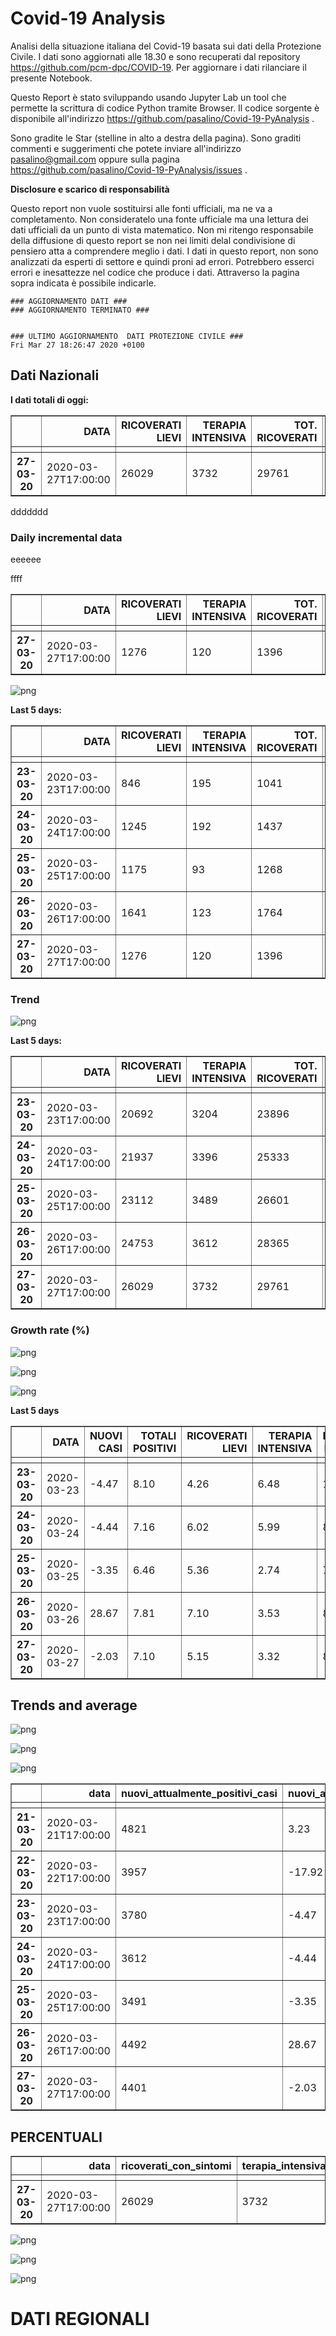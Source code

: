 # Covid-19 Analysis

Analisi della situazione italiana del Covid-19 basata sui dati della Protezione Civile. I dati sono aggiornati alle 18.30 e sono recuperati dal repository https://github.com/pcm-dpc/COVID-19. Per aggiornare i dati rilanciare il presente Notebook.

Questo Report è stato sviluppando usando Jupyter Lab un tool che permette la scrittura di codice Python tramite Browser. 
Il codice sorgente è disponibile all'indirizzo https://github.com/pasalino/Covid-19-PyAnalysis .

Sono gradite le Star (stelline in alto a destra della pagina).
Sono graditi commenti e suggerimenti che potete inviare all'indirizzo pasalino@gmail.com oppure sulla pagina https://github.com/pasalino/Covid-19-PyAnalysis/issues .

**Disclosure e scarico di responsabilità**

Questo report non vuole sostituirsi alle fonti ufficiali, ma ne va a completamento. Non consideratelo una fonte ufficiale ma una lettura dei dati ufficiali da un punto di vista matematico.
Non mi ritengo responsabile della diffusione di questo report se non nei limiti delal condivisione di pensiero atta a comprendere meglio i dati. I dati in questo report, non sono analizzati da esperti di settore e quindi proni ad errori.
Potrebbero esserci errori e inesattezze nel codice che produce i dati. Attraverso la pagina sopra indicata è possibile indicarle.


    ### AGGIORNAMENTO DATI ###
    ### AGGIORNAMENTO TERMINATO ###


    ### ULTIMO AGGIORNAMENTO  DATI PROTEZIONE CIVILE ###
    Fri Mar 27 18:26:47 2020 +0100


## Dati Nazionali

**I dati totali di oggi:**




<div>
<style scoped>
    .dataframe tbody tr th:only-of-type {
        vertical-align: middle;
    }

    .dataframe tbody tr th {
        vertical-align: top;
    }

    .dataframe thead th {
        text-align: right;
    }
</style>
<table border="1" class="dataframe">
  <thead>
    <tr style="text-align: right;">
      <th></th>
      <th>DATA</th>
      <th>RICOVERATI LIEVI</th>
      <th>TERAPIA INTENSIVA</th>
      <th>TOT. RICOVERATI</th>
      <th>ISOLAMENTO DOMICILIARE</th>
      <th>TOTALI POSITIVI</th>
      <th>NUOVI CASI</th>
      <th>GUARITI</th>
      <th>DECEDUTI</th>
      <th>CASI TOTALI</th>
      <th>TAMPONI</th>
    </tr>
    <tr>
      <th></th>
      <th></th>
      <th></th>
      <th></th>
      <th></th>
      <th></th>
      <th></th>
      <th></th>
      <th></th>
      <th></th>
      <th></th>
      <th></th>
    </tr>
  </thead>
  <tbody>
    <tr>
      <th>27-03-20</th>
      <td>2020-03-27T17:00:00</td>
      <td>26029</td>
      <td>3732</td>
      <td>29761</td>
      <td>36653</td>
      <td>66414</td>
      <td>4401</td>
      <td>10950</td>
      <td>9134</td>
      <td>86498</td>
      <td>394079</td>
    </tr>
  </tbody>
</table>
</div>




<p style="page-break-after: always; page-break-before: always;">ddddddd</div>


### Daily incremental data


<p style="page-break-after: always; page-break-before: always;">eeeeee</div>



<p style="page-break-after: always; page-break-before: always;">ffff</div>





<div>
<style scoped>
    .dataframe tbody tr th:only-of-type {
        vertical-align: middle;
    }

    .dataframe tbody tr th {
        vertical-align: top;
    }

    .dataframe thead th {
        text-align: right;
    }
</style>
<table border="1" class="dataframe">
  <thead>
    <tr style="text-align: right;">
      <th></th>
      <th>DATA</th>
      <th>RICOVERATI LIEVI</th>
      <th>TERAPIA INTENSIVA</th>
      <th>TOT. RICOVERATI</th>
      <th>ISOLAMENTO DOMICILIARE</th>
      <th>TOTALI POSITIVI</th>
      <th>NUOVI CASI</th>
      <th>GUARITI</th>
      <th>DECEDUTI</th>
      <th>CASI TOTALI</th>
      <th>TAMPONI</th>
    </tr>
    <tr>
      <th></th>
      <th></th>
      <th></th>
      <th></th>
      <th></th>
      <th></th>
      <th></th>
      <th></th>
      <th></th>
      <th></th>
      <th></th>
      <th></th>
    </tr>
  </thead>
  <tbody>
    <tr>
      <th>27-03-20</th>
      <td>2020-03-27T17:00:00</td>
      <td>1276</td>
      <td>120</td>
      <td>1396</td>
      <td>3005</td>
      <td>4401</td>
      <td>4401</td>
      <td>589</td>
      <td>969</td>
      <td>5959</td>
      <td>33019</td>
    </tr>
  </tbody>
</table>
</div>




<p style="page-break-before: always">



![png](Covid-19_files/Covid-19_21_0.png)


**Last 5 days:**




<div>
<style scoped>
    .dataframe tbody tr th:only-of-type {
        vertical-align: middle;
    }

    .dataframe tbody tr th {
        vertical-align: top;
    }

    .dataframe thead th {
        text-align: right;
    }
</style>
<table border="1" class="dataframe">
  <thead>
    <tr style="text-align: right;">
      <th></th>
      <th>DATA</th>
      <th>RICOVERATI LIEVI</th>
      <th>TERAPIA INTENSIVA</th>
      <th>TOT. RICOVERATI</th>
      <th>ISOLAMENTO DOMICILIARE</th>
      <th>TOTALI POSITIVI</th>
      <th>NUOVI CASI</th>
      <th>GUARITI</th>
      <th>DECEDUTI</th>
      <th>CASI TOTALI</th>
      <th>TAMPONI</th>
    </tr>
    <tr>
      <th></th>
      <th></th>
      <th></th>
      <th></th>
      <th></th>
      <th></th>
      <th></th>
      <th></th>
      <th></th>
      <th></th>
      <th></th>
      <th></th>
    </tr>
  </thead>
  <tbody>
    <tr>
      <th>23-03-20</th>
      <td>2020-03-23T17:00:00</td>
      <td>846</td>
      <td>195</td>
      <td>1041</td>
      <td>2739</td>
      <td>3780</td>
      <td>3780</td>
      <td>408</td>
      <td>601</td>
      <td>4789</td>
      <td>17066</td>
    </tr>
    <tr>
      <th>24-03-20</th>
      <td>2020-03-24T17:00:00</td>
      <td>1245</td>
      <td>192</td>
      <td>1437</td>
      <td>2175</td>
      <td>3612</td>
      <td>3612</td>
      <td>894</td>
      <td>743</td>
      <td>5249</td>
      <td>21496</td>
    </tr>
    <tr>
      <th>25-03-20</th>
      <td>2020-03-25T17:00:00</td>
      <td>1175</td>
      <td>93</td>
      <td>1268</td>
      <td>2223</td>
      <td>3491</td>
      <td>3491</td>
      <td>1036</td>
      <td>683</td>
      <td>5210</td>
      <td>27481</td>
    </tr>
    <tr>
      <th>26-03-20</th>
      <td>2020-03-26T17:00:00</td>
      <td>1641</td>
      <td>123</td>
      <td>1764</td>
      <td>2728</td>
      <td>4492</td>
      <td>4492</td>
      <td>999</td>
      <td>662</td>
      <td>6153</td>
      <td>36615</td>
    </tr>
    <tr>
      <th>27-03-20</th>
      <td>2020-03-27T17:00:00</td>
      <td>1276</td>
      <td>120</td>
      <td>1396</td>
      <td>3005</td>
      <td>4401</td>
      <td>4401</td>
      <td>589</td>
      <td>969</td>
      <td>5959</td>
      <td>33019</td>
    </tr>
  </tbody>
</table>
</div>



### Trend


![png](Covid-19_files/Covid-19_25_0.png)


**Last 5 days:**




<div>
<style scoped>
    .dataframe tbody tr th:only-of-type {
        vertical-align: middle;
    }

    .dataframe tbody tr th {
        vertical-align: top;
    }

    .dataframe thead th {
        text-align: right;
    }
</style>
<table border="1" class="dataframe">
  <thead>
    <tr style="text-align: right;">
      <th></th>
      <th>DATA</th>
      <th>RICOVERATI LIEVI</th>
      <th>TERAPIA INTENSIVA</th>
      <th>TOT. RICOVERATI</th>
      <th>ISOLAMENTO DOMICILIARE</th>
      <th>TOTALI POSITIVI</th>
      <th>NUOVI CASI</th>
      <th>GUARITI</th>
      <th>DECEDUTI</th>
      <th>CASI TOTALI</th>
      <th>TAMPONI</th>
    </tr>
    <tr>
      <th></th>
      <th></th>
      <th></th>
      <th></th>
      <th></th>
      <th></th>
      <th></th>
      <th></th>
      <th></th>
      <th></th>
      <th></th>
      <th></th>
    </tr>
  </thead>
  <tbody>
    <tr>
      <th>23-03-20</th>
      <td>2020-03-23T17:00:00</td>
      <td>20692</td>
      <td>3204</td>
      <td>23896</td>
      <td>26522</td>
      <td>50418</td>
      <td>3780</td>
      <td>7432</td>
      <td>6077</td>
      <td>63927</td>
      <td>275468</td>
    </tr>
    <tr>
      <th>24-03-20</th>
      <td>2020-03-24T17:00:00</td>
      <td>21937</td>
      <td>3396</td>
      <td>25333</td>
      <td>28697</td>
      <td>54030</td>
      <td>3612</td>
      <td>8326</td>
      <td>6820</td>
      <td>69176</td>
      <td>296964</td>
    </tr>
    <tr>
      <th>25-03-20</th>
      <td>2020-03-25T17:00:00</td>
      <td>23112</td>
      <td>3489</td>
      <td>26601</td>
      <td>30920</td>
      <td>57521</td>
      <td>3491</td>
      <td>9362</td>
      <td>7503</td>
      <td>74386</td>
      <td>324445</td>
    </tr>
    <tr>
      <th>26-03-20</th>
      <td>2020-03-26T17:00:00</td>
      <td>24753</td>
      <td>3612</td>
      <td>28365</td>
      <td>33648</td>
      <td>62013</td>
      <td>4492</td>
      <td>10361</td>
      <td>8165</td>
      <td>80539</td>
      <td>361060</td>
    </tr>
    <tr>
      <th>27-03-20</th>
      <td>2020-03-27T17:00:00</td>
      <td>26029</td>
      <td>3732</td>
      <td>29761</td>
      <td>36653</td>
      <td>66414</td>
      <td>4401</td>
      <td>10950</td>
      <td>9134</td>
      <td>86498</td>
      <td>394079</td>
    </tr>
  </tbody>
</table>
</div>



### Growth rate (%)


![png](Covid-19_files/Covid-19_30_0.png)



![png](Covid-19_files/Covid-19_30_1.png)



![png](Covid-19_files/Covid-19_30_2.png)


**Last 5 days**




<div>
<style scoped>
    .dataframe tbody tr th:only-of-type {
        vertical-align: middle;
    }

    .dataframe tbody tr th {
        vertical-align: top;
    }

    .dataframe thead th {
        text-align: right;
    }
</style>
<table border="1" class="dataframe">
  <thead>
    <tr style="text-align: right;">
      <th></th>
      <th>DATA</th>
      <th>NUOVI CASI</th>
      <th>TOTALI POSITIVI</th>
      <th>RICOVERATI LIEVI</th>
      <th>TERAPIA INTENSIVA</th>
      <th>ISOLAMENTO DOMICILIARE</th>
      <th>GUARITI</th>
      <th>DECEDUTI</th>
      <th>TAMPONI</th>
    </tr>
    <tr>
      <th></th>
      <th></th>
      <th></th>
      <th></th>
      <th></th>
      <th></th>
      <th></th>
      <th></th>
      <th></th>
      <th></th>
    </tr>
  </thead>
  <tbody>
    <tr>
      <th>23-03-20</th>
      <td>2020-03-23</td>
      <td>-4.47</td>
      <td>8.10</td>
      <td>4.26</td>
      <td>6.48</td>
      <td>11.52</td>
      <td>5.81</td>
      <td>10.98</td>
      <td>6.60</td>
    </tr>
    <tr>
      <th>24-03-20</th>
      <td>2020-03-24</td>
      <td>-4.44</td>
      <td>7.16</td>
      <td>6.02</td>
      <td>5.99</td>
      <td>8.20</td>
      <td>12.03</td>
      <td>12.23</td>
      <td>7.80</td>
    </tr>
    <tr>
      <th>25-03-20</th>
      <td>2020-03-25</td>
      <td>-3.35</td>
      <td>6.46</td>
      <td>5.36</td>
      <td>2.74</td>
      <td>7.75</td>
      <td>12.44</td>
      <td>10.01</td>
      <td>9.25</td>
    </tr>
    <tr>
      <th>26-03-20</th>
      <td>2020-03-26</td>
      <td>28.67</td>
      <td>7.81</td>
      <td>7.10</td>
      <td>3.53</td>
      <td>8.82</td>
      <td>10.67</td>
      <td>8.82</td>
      <td>11.29</td>
    </tr>
    <tr>
      <th>27-03-20</th>
      <td>2020-03-27</td>
      <td>-2.03</td>
      <td>7.10</td>
      <td>5.15</td>
      <td>3.32</td>
      <td>8.93</td>
      <td>5.68</td>
      <td>11.87</td>
      <td>9.15</td>
    </tr>
  </tbody>
</table>
</div>



## Trends and average


![png](Covid-19_files/Covid-19_36_0.png)



![png](Covid-19_files/Covid-19_36_1.png)



![png](Covid-19_files/Covid-19_36_2.png)





<div>
<style scoped>
    .dataframe tbody tr th:only-of-type {
        vertical-align: middle;
    }

    .dataframe tbody tr th {
        vertical-align: top;
    }

    .dataframe thead th {
        text-align: right;
    }
</style>
<table border="1" class="dataframe">
  <thead>
    <tr style="text-align: right;">
      <th></th>
      <th>data</th>
      <th>nuovi_attualmente_positivi_casi</th>
      <th>nuovi_attualmente_positivi_percent</th>
      <th>avg_nuovi</th>
      <th>tamponi</th>
      <th>tamponi_percent</th>
      <th>avg_tamponi</th>
      <th>deceduti</th>
      <th>deceduti_percent</th>
      <th>avg_deceduti</th>
    </tr>
    <tr>
      <th></th>
      <th></th>
      <th></th>
      <th></th>
      <th></th>
      <th></th>
      <th></th>
      <th></th>
      <th></th>
      <th></th>
      <th></th>
    </tr>
  </thead>
  <tbody>
    <tr>
      <th>21-03-20</th>
      <td>2020-03-21T17:00:00</td>
      <td>4821</td>
      <td>3.23</td>
      <td>10.70</td>
      <td>26336</td>
      <td>12.73</td>
      <td>11.47</td>
      <td>793</td>
      <td>19.67</td>
      <td>18.89</td>
    </tr>
    <tr>
      <th>22-03-20</th>
      <td>2020-03-22T17:00:00</td>
      <td>3957</td>
      <td>-17.92</td>
      <td>7.84</td>
      <td>25180</td>
      <td>10.80</td>
      <td>10.96</td>
      <td>651</td>
      <td>13.49</td>
      <td>17.17</td>
    </tr>
    <tr>
      <th>23-03-20</th>
      <td>2020-03-23T17:00:00</td>
      <td>3780</td>
      <td>-4.47</td>
      <td>9.12</td>
      <td>17066</td>
      <td>6.60</td>
      <td>10.41</td>
      <td>601</td>
      <td>10.98</td>
      <td>15.98</td>
    </tr>
    <tr>
      <th>24-03-20</th>
      <td>2020-03-24T17:00:00</td>
      <td>3612</td>
      <td>-4.44</td>
      <td>5.49</td>
      <td>21496</td>
      <td>7.80</td>
      <td>10.41</td>
      <td>743</td>
      <td>12.23</td>
      <td>15.44</td>
    </tr>
    <tr>
      <th>25-03-20</th>
      <td>2020-03-25T17:00:00</td>
      <td>3491</td>
      <td>-3.35</td>
      <td>6.64</td>
      <td>27481</td>
      <td>9.25</td>
      <td>10.11</td>
      <td>683</td>
      <td>10.01</td>
      <td>14.16</td>
    </tr>
    <tr>
      <th>26-03-20</th>
      <td>2020-03-26T17:00:00</td>
      <td>4492</td>
      <td>28.67</td>
      <td>0.85</td>
      <td>36615</td>
      <td>11.29</td>
      <td>10.24</td>
      <td>662</td>
      <td>8.82</td>
      <td>13.37</td>
    </tr>
    <tr>
      <th>27-03-20</th>
      <td>2020-03-27T17:00:00</td>
      <td>4401</td>
      <td>-2.03</td>
      <td>-0.04</td>
      <td>33019</td>
      <td>9.15</td>
      <td>9.66</td>
      <td>969</td>
      <td>11.87</td>
      <td>12.44</td>
    </tr>
  </tbody>
</table>
</div>



## PERCENTUALI




<div>
<style scoped>
    .dataframe tbody tr th:only-of-type {
        vertical-align: middle;
    }

    .dataframe tbody tr th {
        vertical-align: top;
    }

    .dataframe thead th {
        text-align: right;
    }
</style>
<table border="1" class="dataframe">
  <thead>
    <tr style="text-align: right;">
      <th></th>
      <th>data</th>
      <th>ricoverati_con_sintomi</th>
      <th>terapia_intensiva</th>
      <th>totale_ospedalizzati</th>
      <th>isolamento_domiciliare</th>
      <th>totale_attualmente_positivi</th>
      <th>nuovi_attualmente_positivi</th>
      <th>dimessi_guariti</th>
      <th>deceduti</th>
      <th>totale_casi</th>
      <th>tamponi</th>
    </tr>
    <tr>
      <th></th>
      <th></th>
      <th></th>
      <th></th>
      <th></th>
      <th></th>
      <th></th>
      <th></th>
      <th></th>
      <th></th>
      <th></th>
      <th></th>
    </tr>
  </thead>
  <tbody>
    <tr>
      <th>27-03-20</th>
      <td>2020-03-27T17:00:00</td>
      <td>26029</td>
      <td>3732</td>
      <td>29761</td>
      <td>36653</td>
      <td>66414</td>
      <td>4401</td>
      <td>10950</td>
      <td>9134</td>
      <td>86498</td>
      <td>394079</td>
    </tr>
  </tbody>
</table>
</div>




![png](Covid-19_files/Covid-19_40_0.png)



![png](Covid-19_files/Covid-19_42_0.png)



![png](Covid-19_files/Covid-19_42_1.png)


# DATI REGIONALI
